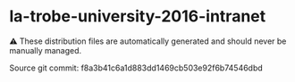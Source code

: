# la-trobe-university-2016-intranet

:warning: These distribution files are automatically generated and should never be manually managed.

Source git commit: f8a3b41c6a1d883dd1469cb503e92f6b74546dbd
